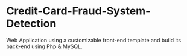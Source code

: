 # Credit-Card-Fraud-System-Detection
Web Application using a customizable front-end template and build its back-end using Php & MySQL.
